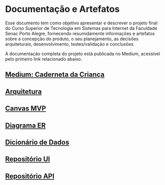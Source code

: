 # Documentação e Artefatos

Esse documento tem como objetivo apresentar e descrever o projeto final do Curso Superior de Tecnologia em Sistemas para Internet da Faculdade Senac Porto Alegre, fornecendo resumidamente informações e artefatos sobre a concepção do produto, o seu planejamento, as decisões arquiteturais, desenvolvimento, testes/validação e conclusões.

A documentação completa do projeto está publicada no Medium, acessível pelo primeiro link relacionado abaixo.

## [Medium: Caderneta da Criança](https://medium.com/@grosa.ict/caderneta-da-crianca-b97e5db1cdfe)

## [Arquitetura](artifacts/architecture.png)

## [Canvas MVP](artifacts/Canvas_MVP.png)

## [Diagrama ER](artifacts/MVP_ER_Diagram.png)

## [Dicionário de Dados](artifacts/dd.md)

## [Repositório UI](https://github.com/grosaict/CDC-web-client)

## [Repositório API](https://github.com/grosaict/CDC-server)